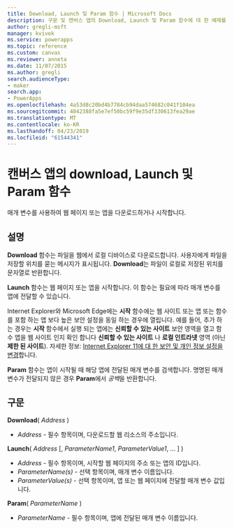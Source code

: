 ```yaml
---
title: Download, Launch 및 Param 함수 | Microsoft Docs
description: 구문 및 캔버스 앱의 Download, Launch 및 Param 함수에 대 한 예제를 포함 한 참조 정보
author: gregli-msft
manager: kvivek
ms.service: powerapps
ms.topic: reference
ms.custom: canvas
ms.reviewer: anneta
ms.date: 11/07/2015
ms.author: gregli
search.audienceType:
- maker
search.app:
- PowerApps
ms.openlocfilehash: 4a53d8c20bd4b7784cb94daa574682c041f104ea
ms.sourcegitcommit: 4042388fa5e7ef50bc59f9e35df330613fea29ae
ms.translationtype: MT
ms.contentlocale: ko-KR
ms.lasthandoff: 04/23/2019
ms.locfileid: "61544341"
---
```

# <a name="download-launch-and-param-functions-in-canvas-apps"></a>캔버스 앱의 download, Launch 및 Param 함수
매개 변수를 사용하여 웹 페이지 또는 앱을 다운로드하거나 시작합니다.  

## <a name="description"></a>설명
**Download** 함수는 파일을 웹에서 로컬 디바이스로 다운로드합니다. 사용자에게 파일을 저장할 위치를 묻는 메시지가 표시됩니다.  **Download**는 파일이 로컬로 저장된 위치를 문자열로 반환합니다.  

**Launch** 함수는 웹 페이지 또는 앱을 시작합니다.  이 함수는 필요에 따라 매개 변수를 앱에 전달할 수 있습니다.

Internet Explorer와 Microsoft Edge에는 **시작** 함수에는 웹 사이트 또는 앱 또는 함수를 포함 하는 앱 보다 높은 보안 설정을 동일 하는 경우에 열립니다. 예를 들어, 추가 하는 경우는 **시작** 함수에서 실행 되는 앱에는 **신뢰할 수 있는 사이트** 보안 영역을 열고 함수 앱을 웹 사이트 인지 확인 합니다 **신뢰할 수 있는 사이트** 나 **로컬 인트라넷** 영역 (아닌 **제한 된 사이트**). 자세한 정보: [Internet Explorer 11에 대 한 보안 및 개인 정보 설정을 변경](https://support.microsoft.com/en-us/help/17479/windows-internet-explorer-11-change-security-privacy-settings)합니다.  

**Param** 함수는 앱이 시작될 때 해당 앱에 전달된 매개 변수를 검색합니다. 명명된 매개 변수가 전달되지 않은 경우 **Param**에서 *공백*을 반환합니다.

## <a name="syntax"></a>구문
**Download**( *Address* )

* *Address* - 필수 항목이며,  다운로드할 웹 리소스의 주소입니다.

**Launch**( *Address* [, *ParameterName1*, *ParameterValue1*, ... ] )

* *Address* - 필수 항목이며,  시작할 웹 페이지의 주소 또는 앱의 ID입니다.
* *ParameterName(s)* - 선택 항목이며,  매개 변수 이름입니다.
* *ParameterValue(s)* - 선택 항목이며,  앱 또는 웹 페이지에 전달할 매개 변수 값입니다.

**Param**( *ParameterName* )

* *ParameterName* - 필수 항목이며,  앱에 전달된 매개 변수 이름입니다.

